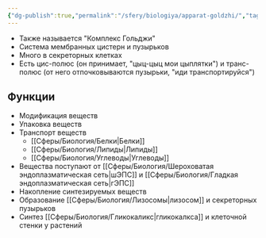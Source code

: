 ```yaml
---
{"dg-publish":true,"permalink":"/sfery/biologiya/apparat-goldzhi/","tags":["Общаябиология"]}
---
```


- Также называется "Комплекс Гольджи"
- Система мембранных цистерн и пузырьков
- Много в секреторных клетках
- Есть цис-полюс (он принимает, "цыц-цыц мои цыплятки") и транс-полюс (от него отпочковываются пузырьки, "иди транспортируйся")
## Функции
- Модификация веществ
- Упаковка веществ
- Транспорт веществ
	- [[Сферы/Биология/Белки\|Белки]]
	- [[Сферы/Биология/Липиды\|Липиды]]
	- [[Сферы/Биология/Углеводы\|Углеводы]]
- Вещества поступают от [[Сферы/Биология/Шероховатая эндоплазматическая сеть\|шЭПС]] и [[Сферы/Биология/Гладкая эндоплазматическая сеть\|гЭПС]]
- Накопление синтезируемых веществ
- Образование [[Сферы/Биология/Лизосомы\|лизосом]] и секреторных пузырьков
- Синтез [[Сферы/Биология/Гликокаликс\|гликокалкса]] и клеточной стенки у растений